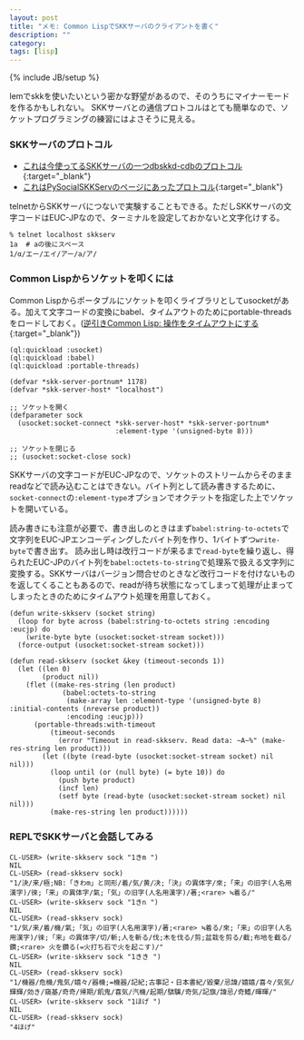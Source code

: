```yaml
---
layout: post
title: "メモ: Common LispでSKKサーバのクライアントを書く"
description: ""
category: 
tags: [lisp]
---
```

{% include JB/setup %}

lemでskkを使いたいという密かな野望があるので、そのうちにマイナーモードを作るかもしれない。
SKKサーバとの通信プロトコルはとても簡単なので、ソケットプログラミングの練習にはよさそうに見える。

### SKKサーバのプロトコル

- [これは今使ってるSKKサーバの一つdbskkd-cdbのプロトコル](https://github.com/jj1bdx/dbskkd-cdb/blob/master/skk-server-protocol.md){:target="_blank"}
- [これはPySocialSKKServのページにあったプロトコル](https://ja.osdn.net/projects/pysocialskkserv/wiki/SKKServ){:target="_blank"}

telnetからSKKサーバにつないで実験することもできる。ただしSKKサーバの文字コードはEUC-JPなので、ターミナルを設定しておかないと文字化けする。
```
% telnet localhost skkserv
1a  # aの後にスペース
1/α/エー/エイ/アー/а/ア/
```

### Common Lispからソケットを叩くには
Common Lispからポータブルにソケットを叩くライブラリとしてusocketがある。加えて文字コードの変換にbabel、タイムアウトのためにportable-threadsをロードしておく。([逆引きCommon Lisp: 操作をタイムアウトにする](http://tips.cddddr.org/common-lisp/index.cgi?%e6%93%8d%e4%bd%9c%e3%82%92%e3%82%bf%e3%82%a4%e3%83%a0%e3%82%a2%e3%82%a6%e3%83%88%e3%81%ab%e3%81%99%e3%82%8b){:target="_blank"})

```common_lisp
(ql:quickload :usocket)
(ql:quickload :babel)
(ql:quickload :portable-threads)

(defvar *skk-server-portnum* 1178)
(defvar *skk-server-host* "localhost")

;; ソケットを開く
(defparameter sock
  (usocket:socket-connect *skk-server-host* *skk-server-portnum*
                          :element-type '(unsigned-byte 8)))
                          
;; ソケットを閉じる
;; (usocket:socket-close sock)
```

SKKサーバの文字コードがEUC-JPなので、ソケットのストリームからそのままreadなどで読み込むことはできない。バイト列として読み書きするために、`socket-connect`の`:element-type`オプションでオクテットを指定した上でソケットを開いている。


読み書きにも注意が必要で、書き出しのときはまず`babel:string-to-octets`で文字列をEUC-JPエンコーディングしたバイト列を作り、1バイトずつ`write-byte`で書き出す。
読み出し時は改行コードが来るまで`read-byte`を繰り返し、得られたEUC-JPのバイト列を`babel:octets-to-string`で処理系で扱える文字列に変換する。SKKサーバはバージョン問合せのときなど改行コードを付けないものを返してくることもあるので、readが待ち状態になってしまって処理が止まってしまったときのためにタイムアウト処理を用意しておく。

```common_lisp
(defun write-skkserv (socket string)
  (loop for byte across (babel:string-to-octets string :encoding :eucjp) do
    (write-byte byte (usocket:socket-stream socket)))
  (force-output (usocket:socket-stream socket)))

(defun read-skkserv (socket &key (timeout-seconds 1))
  (let ((len 0)
        (product nil))
    (flet ((make-res-string (len product)
             (babel:octets-to-string
              (make-array len :element-type '(unsigned-byte 8) :initial-contents (nreverse product))
              :encoding :eucjp)))
      (portable-threads:with-timeout
          (timeout-seconds
            (error "Timeout in read-skkserv. Read data: ~A~%" (make-res-string len product)))
        (let ((byte (read-byte (usocket:socket-stream socket) nil nil)))
          (loop until (or (null byte) (= byte 10)) do
            (push byte product)
            (incf len)
            (setf byte (read-byte (usocket:socket-stream socket) nil nil)))
          (make-res-string len product))))))
```

### REPLでSKKサーバと会話してみる

```
CL-USER> (write-skkserv sock "1きm ")
NIL
CL-USER> (read-skkserv sock)
"1/決/来/極;NB:「きわm」と同形/着/気/黄/决;「決」の異体字/來;「来」の旧字(人名用漢字)/徠;「来」の異体字/氣;「気」の旧字(人名用漢字)/著;<rare> ≒着る/"
CL-USER> (write-skkserv sock "1きn ")
NIL
CL-USER> (read-skkserv sock)
"1/気/来/着/機/氣;「気」の旧字(人名用漢字)/著;<rare> ≒着る/來;「来」の旧字(人名用漢字)/徠;「来」の異体字/切/斬;人を斬る/伐;木を伐る/剪;盆栽を剪る/截;布地を截る/鑽;<rare> 火を鑽る(=火打ち石で火を起こす)/"
CL-USER> (write-skkserv sock "1きき ")
NIL
CL-USER> (read-skkserv sock)
"1/機器/危機/鬼気/嬉々/器機;=機器/記紀;古事記・日本書紀/毀棄/忌諱/嬉嬉/喜々/気気/輝輝/効き/窺基/奇奇/帰期/飢鬼/喜気/汽機/起期/騏驥/奇気/記旗/諱忌/奇鰭/暉暉/"
CL-USER> (write-skkserv sock "1ほげ ")
NIL
CL-USER> (read-skkserv sock)
"4ほげ"
```
